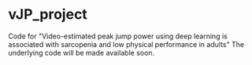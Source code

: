 # vJP_project
Code for "Video-estimated peak jump power using deep learning is associated with sarcopenia and low physical performance in adults" The underlying code will be made available soon.
